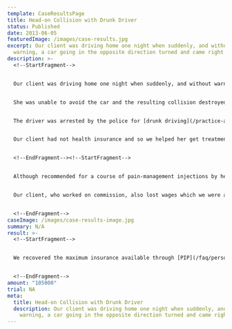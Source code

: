 ```yaml
---
template: CaseResultsPage
title: Head-on Collision with Drunk Driver
status: Published
date: 2013-06-05
featuredImage: /images/case-results.jpg
excerpt: Our client was driving home one night when suddenly, and without
  warning, a car going in the opposite direction turned and came right at her.
description: >-
  <!--StartFragment-->


  Our client was driving home one night when suddenly, and without warning, a car going in the opposite direction turned and came right at her.


  She was unable to avoid the car and the resulting collision destroyed both vehicles.


  The driver was arrested by the police for [drunk driving](/practice-areas/drunk-driving-accident-lawyer/) and our client was taken to the hospital and was discharged the following day.


  Our client had not health insurance and so we helped her get treatment by local doctors and physical therapists, as well as MRI’s of her injury.


  <!--EndFragment--><!--StartFragment-->


  Although recommended for a course of pain-management injections by her doctor, she declined the injections out of fear of the needle (not an uncommon fear) and, at the time, there was also a scare about contaminated needles in the newspaper.


  Our client, who worked on commission, also lost wages which we were able to establish.


  <!--EndFragment-->
caseImage: /images/case-results-image.jpg
summary: N/A
result: >-
  <!--StartFragment-->


  We recovered the maximum insurance available through [PIP](/faq/personal-injury-protection/), the drunk-driver’s policy, and our client’s [UM/UIM](/practice-areas/uninsured-and-underinsured-claims/) carrier – $105,000.


  <!--EndFragment-->
amount: "105000"
trial: NA
meta:
  title: Head-on Collision with Drunk Driver
  description: Our client was driving home one night when suddenly, and without
    warning, a car going in the opposite direction turned and came right at her.
---
```

